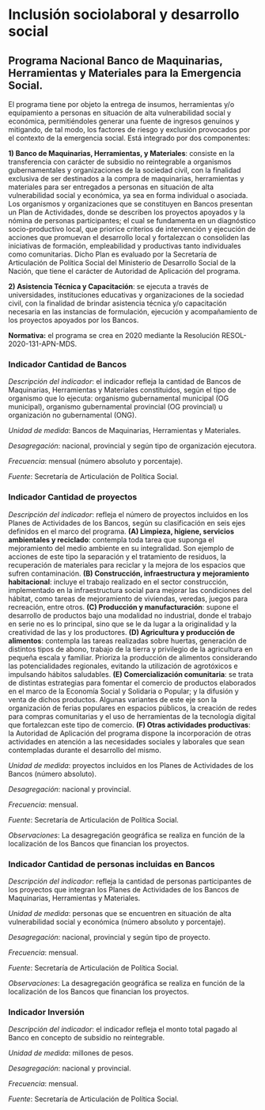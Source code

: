 # Inclusión sociolaboral y desarrollo social
## Programa Nacional Banco de Maquinarias, Herramientas y Materiales para la Emergencia Social. 

El programa tiene por objeto la entrega de insumos, herramientas y/o equipamiento a personas en situación de alta vulnerabilidad social y económica, permitiéndoles generar una fuente de ingresos genuinos y mitigando, de tal modo, los factores de riesgo y exclusión provocados por el contexto de la emergencia social. Está integrado por dos componentes:

**1) Banco de Maquinarias, Herramientas, y Materiales**: consiste en la transferencia con carácter de subsidio no reintegrable a organismos gubernamentales y organizaciones de la sociedad civil, con la finalidad exclusiva de ser destinados a la compra de maquinarias, herramientas y materiales para ser entregados a personas en situación de alta vulnerabilidad social y económica, ya sea en forma individual o asociada. Los organismos y organizaciones que se constituyen en Bancos presentan un Plan de Actividades, donde se describen los proyectos apoyados y la nómina de personas participantes; el cual se fundamenta en un diagnóstico socio-productivo local, que priorice criterios de intervención y ejecución de acciones que promuevan el desarrollo local y fortalezcan o consoliden las iniciativas de formación, empleabilidad y productivas tanto individuales como comunitarias. Dicho Plan es evaluado por la Secretaría de Articulación de Política Social del Ministerio de Desarrollo Social de la Nación, que tiene el carácter de Autoridad de Aplicación del programa.

**2) Asistencia Técnica y Capacitación**: se ejecuta a través de universidades, instituciones educativas y organizaciones de la sociedad civil, con la finalidad de brindar asistencia técnica y/o capacitación necesaria en las instancias de formulación, ejecución y acompañamiento de los proyectos apoyados por los Bancos.

**Normativa:** el programa se crea en 2020 mediante la Resolución RESOL-2020-131-APN-MDS.


### Indicador Cantidad de Bancos

_Descripción del indicador_: el indicador refleja la cantidad de Bancos de Maquinarias, Herramientas y Materiales constituidos, según el tipo de organismo que lo ejecuta: organismo gubernamental municipal (OG municipal), organismo gubernamental provincial (OG provincial) u organización no gubernamental (ONG).

_Unidad de medida_: Bancos de Maquinarias, Herramientas y Materiales.

_Desagregación_: nacional, provincial y según tipo de organización ejecutora.

_Frecuencia_: mensual (número absoluto y porcentaje).

_Fuente_: Secretaría de Articulación de Política Social. 


### Indicador Cantidad de proyectos

_Descripción del indicador_: refleja el número de proyectos incluidos en los Planes de Actividades de los Bancos, según su clasificación en seis ejes definidos en el marco del programa. **(A) Limpieza, higiene, servicios ambientales y reciclado**: contempla toda tarea que suponga el mejoramiento del medio ambiente en su integralidad. Son ejemplo de acciones de este tipo la separación y el tratamiento de residuos, la recuperación de materiales para reciclar y la mejora de los espacios que sufren contaminación. **(B) Construcción, infraestructura y mejoramiento habitacional**: incluye el trabajo realizado en el sector construcción, implementado en la infraestructura social para mejorar las condiciones del hábitat, como tareas de mejoramiento de viviendas, veredas, juegos para recreación, entre otros. **(C) Producción y manufacturación**: supone el desarrollo de productos bajo una modalidad no industrial, donde el trabajo en serie no es lo principal, sino que se le da lugar a la originalidad y la creatividad de las y los productores. **(D) Agricultura y producción de alimentos**: contempla las tareas realizadas sobre huertas, generación de distintos tipos de abono, trabajo de la tierra y privilegio de la agricultura en pequeña escala y familiar. Prioriza la producción de alimentos considerando las potencialidades regionales, evitando la utilización de agrotóxicos e impulsando hábitos saludables. **(E) Comercialización comunitaria**: se trata de distintas estrategias para fomentar el comercio de productos elaborados en el marco de la Economía Social y Solidaria o Popular; y la difusión y venta de dichos productos. Algunas variantes de este eje son la organización de ferias populares en espacios públicos, la creación de redes para compras comunitarias y el uso de herramientas de la tecnología digital que fortalezcan este tipo de comercio. **(F) Otras actividades productivas**: la Autoridad de Aplicación del programa dispone la incorporación de otras actividades en atención a las necesidades sociales y laborales que sean contempladas durante el desarrollo del mismo.

_Unidad de medida_: proyectos incluidos en los Planes de Actividades de los Bancos (número absoluto).

_Desagregación_: nacional y provincial.

_Frecuencia_: mensual.

_Fuente_: Secretaría de Articulación de Política Social. 

_Observaciones_: La desagregación geográfica se realiza en función de la localización de los Bancos que financian los proyectos. 


### Indicador Cantidad de personas incluidas en Bancos 

_Descripción del indicador_: refleja la cantidad de personas participantes de los proyectos que integran los Planes de Actividades de los Bancos de Maquinarias, Herramientas y Materiales.

_Unidad de medida_: personas que se encuentren en situación de alta vulnerabilidad social y económica (número absoluto y porcentaje).

_Desagregación_: nacional, provincial y según tipo de proyecto.

_Frecuencia_: mensual.

_Fuente_: Secretaría de Articulación de Política Social. 

_Observaciones_: La desagregación geográfica se realiza en función de la localización de los Bancos que financian los proyectos. 


### Indicador Inversión

_Descripción del indicador_: el indicador refleja el monto total pagado al Banco en concepto de subsidio no reintegrable.

_Unidad de medida_: millones de pesos.

_Desagregación_: nacional y provincial.

_Frecuencia_: mensual.

_Fuente_: Secretaría de Articulación de Política Social.
